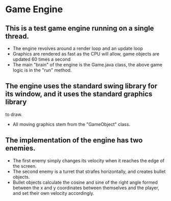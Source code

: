 # Game Engine

## This is a test game engine running on a single thread. 
* The engine revolves around a render loop and an update loop 
* Graphics are rendered as fast as the CPU will allow, game objects are updated 60 times a second 
* The main "brain" of the engine is the Game.java class, the above game logic is in the "run" method. 

## The engine uses the standard swing library for its window, and it uses the standard graphics library 
to draw. 
* All moving graphics stem from the "GameObject" class. 

## The implementation of the engine has two enemies. 
* The first enemy simply changes its velocity when it reaches the edge of the screen. 
* The second enemy is a turret that strafes horizontally, and creates bullet objects. 
* Bullet objects calculate the cosine and sine of the right angle formed between the x and y coordinates 
between themselves and the player, and set their own velocity accordingly. 
